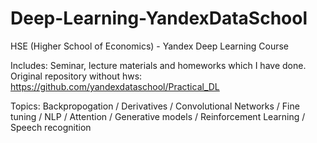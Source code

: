 # Deep-Learning-YandexDataSchool

HSE (Higher School of Economics) - Yandex 
Deep Learning Course 

Includes: Seminar, lecture materials and homeworks which I have done. 
Original repository without hws: https://github.com/yandexdataschool/Practical_DL

Topics: 
Backpropogation
 / Derivatives
 / Convolutional Networks
 / Fine tuning
 / NLP
 / Attention
 / Generative models
 / Reinforcement Learning
 / Speech recognition
